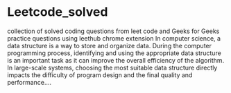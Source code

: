 # Leetcode_solved
collection of solved coding questions from leet code and Geeks for Geeks practice questions using leethub chrome extension
In computer science, a data structure is a way to store and organize data.
During the computer programming process, identifying and using the appropriate data structure is an important task as it can improve the overall efficiency of the algorithm. In large-scale systems, choosing the most suitable data structure directly impacts the difficulty of program design and the final quality and performance....

